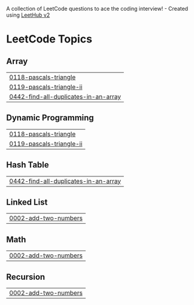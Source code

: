 A collection of LeetCode questions to ace the coding interview! - Created using [LeetHub v2](https://github.com/arunbhardwaj/LeetHub-2.0)
<!---LeetCode Topics Start-->
# LeetCode Topics
## Array
|  |
| ------- |
| [0118-pascals-triangle](https://github.com/swastiktripathii/Leetcode/tree/master/0118-pascals-triangle) |
| [0119-pascals-triangle-ii](https://github.com/swastiktripathii/Leetcode/tree/master/0119-pascals-triangle-ii) |
| [0442-find-all-duplicates-in-an-array](https://github.com/swastiktripathii/Leetcode/tree/master/0442-find-all-duplicates-in-an-array) |
## Dynamic Programming
|  |
| ------- |
| [0118-pascals-triangle](https://github.com/swastiktripathii/Leetcode/tree/master/0118-pascals-triangle) |
| [0119-pascals-triangle-ii](https://github.com/swastiktripathii/Leetcode/tree/master/0119-pascals-triangle-ii) |
## Hash Table
|  |
| ------- |
| [0442-find-all-duplicates-in-an-array](https://github.com/swastiktripathii/Leetcode/tree/master/0442-find-all-duplicates-in-an-array) |
## Linked List
|  |
| ------- |
| [0002-add-two-numbers](https://github.com/swastiktripathii/Leetcode/tree/master/0002-add-two-numbers) |
## Math
|  |
| ------- |
| [0002-add-two-numbers](https://github.com/swastiktripathii/Leetcode/tree/master/0002-add-two-numbers) |
## Recursion
|  |
| ------- |
| [0002-add-two-numbers](https://github.com/swastiktripathii/Leetcode/tree/master/0002-add-two-numbers) |
<!---LeetCode Topics End-->